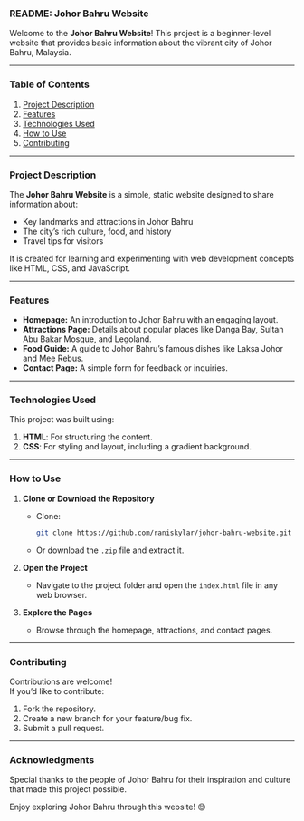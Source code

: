 ### README: Johor Bahru Website  

Welcome to the **Johor Bahru Website**! This project is a beginner-level website that provides basic information about the vibrant city of Johor Bahru, Malaysia.  

---

### Table of Contents
1. [Project Description](#project-description)  
2. [Features](#features)  
3. [Technologies Used](#technologies-used)  
4. [How to Use](#how-to-use)  
5. [Contributing](#contributing)    

---

### Project Description  
The **Johor Bahru Website** is a simple, static website designed to share information about:  
- Key landmarks and attractions in Johor Bahru  
- The city’s rich culture, food, and history  
- Travel tips for visitors  

It is created for learning and experimenting with web development concepts like HTML, CSS, and JavaScript.

---

### Features  
- **Homepage:** An introduction to Johor Bahru with an engaging layout.  
- **Attractions Page:** Details about popular places like Danga Bay, Sultan Abu Bakar Mosque, and Legoland.  
- **Food Guide:** A guide to Johor Bahru’s famous dishes like Laksa Johor and Mee Rebus.  
- **Contact Page:** A simple form for feedback or inquiries.  

---

### Technologies Used  
This project was built using:  
1. **HTML**: For structuring the content.  
2. **CSS**: For styling and layout, including a gradient background.  

---

### How to Use  
1. **Clone or Download the Repository**  
   - Clone:  
     ```bash
     git clone https://github.com/raniskylar/johor-bahru-website.git
     ```  
   - Or download the `.zip` file and extract it.  

2. **Open the Project**  
   - Navigate to the project folder and open the `index.html` file in any web browser.

3. **Explore the Pages**  
   - Browse through the homepage, attractions, and contact pages.  

---

### Contributing  
Contributions are welcome!  
If you’d like to contribute:  
1. Fork the repository.  
2. Create a new branch for your feature/bug fix.  
3. Submit a pull request.  
  

---

### Acknowledgments  
Special thanks to the people of Johor Bahru for their inspiration and culture that made this project possible.  

Enjoy exploring Johor Bahru through this website! 😊